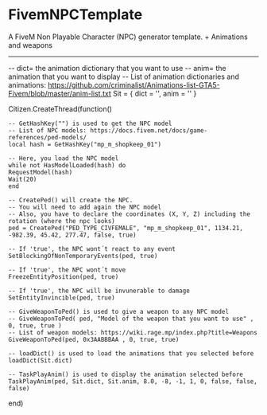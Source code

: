 # FivemNPCTemplate
A FiveM Non Playable Character (NPC) generator template. + Animations and weapons 

************************************

-- dict= the animation dictionary that you want to use
-- anim= the animation that you want to display
-- List of animation dictionaries and animations: https://github.com/criminalist/Animations-list-GTA5-Fivem/blob/master/anim-list.txt
Sit = {
    dict = '',
    anim = ''
}

Citizen.CreateThread(function()

    -- GetHashKey("") is used to get the NPC model
    -- List of NPC models: https://docs.fivem.net/docs/game-references/ped-models/
    local hash = GetHashKey("mp_m_shopkeep_01")
    
    -- Here, you load the NPC model
    while not HasModelLoaded(hash) do
    RequestModel(hash)
    Wait(20)
    end
    
    -- CreatePed() will create the NPC.
    -- You will need to add again the NPC model
    -- Also, you have to declare the coordinates (X, Y, Z) including the rotation (where the npc looks)
    ped = CreatePed("PED_TYPE_CIVFEMALE", "mp_m_shopkeep_01", 1134.21, -982.39, 45.42, 277.47, false, true)
    
    -- If 'true', the NPC wont´t react to any event
    SetBlockingOfNonTemporaryEvents(ped, true)
    
    -- If 'true', the NPC wont´t move
    FreezeEntityPosition(ped, true)
    
    -- If 'true', the NPC will be invunerable to damage
    SetEntityInvincible(ped, true)
    
    -- GiveWeaponToPed() is used to give a weapon to any NPC model
    -- GiveWeaponToPed( ped, "Model of the weapon that you want to use" , 0, true, true )
    -- List of weapon models: https://wiki.rage.mp/index.php?title=Weapons
    GiveWeaponToPed(ped, 0x3AABBBAA , 0, true, true)
    
    -- loadDict() is used to load the animations that you selected before
    loadDict(Sit.dict)
    
    -- TaskPlayAnim() is used to display the animation selected before
    TaskPlayAnim(ped, Sit.dict, Sit.anim, 8.0, -8, -1, 1, 0, false, false, false)
end)
